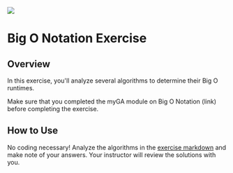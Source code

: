 ![](https://ga-dash.s3.amazonaws.com/production/assets/logo-9f88ae6c9c3871690e33280fcf557f33.png)

# Big O Notation Exercise

## Overview
In this exercise, you'll analyze several algorithms to determine their Big O runtimes.

Make sure that you completed the myGA module on Big O Notation (link) before completing the exercise.

## How to Use
No coding necessary! Analyze the algorithms in the [exercise markdown](./BigOExercise.md) and make note of your answers. Your instructor will review the solutions with you.
